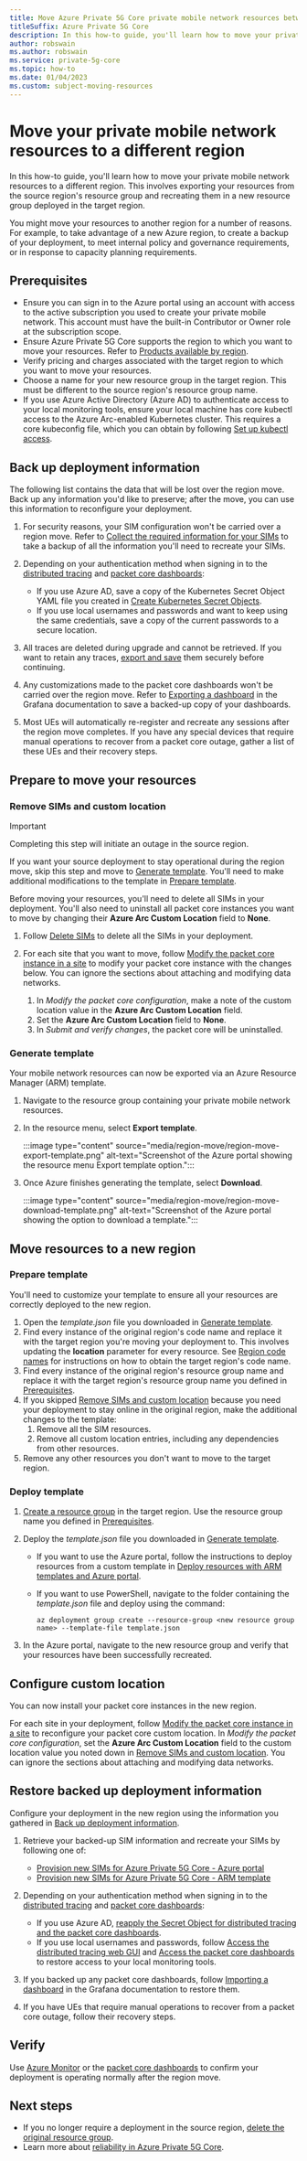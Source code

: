 ```yaml
---
title: Move Azure Private 5G Core private mobile network resources between regions
titleSuffix: Azure Private 5G Core
description: In this how-to guide, you'll learn how to move your private mobile network resources to a different region.
author: robswain
ms.author: robswain
ms.service: private-5g-core
ms.topic: how-to 
ms.date: 01/04/2023
ms.custom: subject-moving-resources
---
```


# Move your private mobile network resources to a different region

In this how-to guide, you'll learn how to move your private mobile network resources to a different region. This involves exporting your resources from the source region's resource group and recreating them in a new resource group deployed in the target region.

You might move your resources to another region for a number of reasons. For example, to take advantage of a new Azure region, to create a backup of your deployment, to meet internal policy and governance requirements, or in response to capacity planning requirements.

## Prerequisites

- Ensure you can sign in to the Azure portal using an account with access to the active subscription you used to create your private mobile network. This account must have the built-in Contributor or Owner role at the subscription scope.
- Ensure Azure Private 5G Core supports the region to which you want to move your resources. Refer to [Products available by region](https://azure.microsoft.com/explore/global-infrastructure/products-by-region/?products=private-5g-core).
- Verify pricing and charges associated with the target region to which you want to move your resources.
- Choose a name for your new resource group in the target region. This must be different to the source region's resource group name.
- If you use Azure Active Directory (Azure AD) to authenticate access to your local monitoring tools, ensure your local machine has core kubectl access to the Azure Arc-enabled Kubernetes cluster. This requires a core kubeconfig file, which you can obtain by following [Set up kubectl access](commission-cluster.md#set-up-kubectl-access).

## Back up deployment information

The following list contains the data that will be lost over the region move. Back up any information you'd like to preserve; after the move, you can use this information to reconfigure your deployment.

1. For security reasons, your SIM configuration won't be carried over a region move. Refer to [Collect the required information for your SIMs](provision-sims-azure-portal.md#collect-the-required-information-for-your-sims) to take a backup of all the information you'll need to recreate your SIMs.
1. Depending on your authentication method when signing in to the [distributed tracing](distributed-tracing.md) and [packet core dashboards](packet-core-dashboards.md):

    - If you use Azure AD, save a copy of the Kubernetes Secret Object YAML file you created in [Create Kubernetes Secret Objects](enable-azure-active-directory.md#create-kubernetes-secret-objects).
    - If you use local usernames and passwords and want to keep using the same credentials, save a copy of the current passwords to a secure location.

1. All traces are deleted during upgrade and cannot be retrieved. If you want to retain any traces, [export and save](distributed-tracing-share-traces.md#export-trace-from-the-distributed-tracing-web-gui) them securely before continuing.
1. Any customizations made to the packet core dashboards won't be carried over the region move. Refer to [Exporting a dashboard](https://grafana.com/docs/grafana/v6.1/reference/export_import/#exporting-a-dashboard) in the Grafana documentation to save a backed-up copy of your dashboards.
1. Most UEs will automatically re-register and recreate any sessions after the region move completes. If you have any special devices that require manual operations to recover from a packet core outage, gather a list of these UEs and their recovery steps.

## Prepare to move your resources

### Remove SIMs and custom location

> [!IMPORTANT]
> Completing this step will initiate an outage in the source region.
> 
> If you want your source deployment to stay operational during the region move, skip this step and move to [Generate template](#generate-template). You'll need to make additional modifications to the template in [Prepare template](#prepare-template).

Before moving your resources, you'll need to delete all SIMs in your deployment. You'll also need to uninstall all packet core instances you want to move by changing their **Azure Arc Custom Location** field to **None**. 

1. Follow [Delete SIMs](manage-existing-sims.md#delete-sims) to delete all the SIMs in your deployment.
1. For each site that you want to move, follow [Modify the packet core instance in a site](modify-packet-core.md) to modify your packet core instance with the changes below. You can ignore the sections about attaching and modifying data networks.

    1. In *Modify the packet core configuration*, make a note of the custom location value in the **Azure Arc Custom Location** field.
    1. Set the **Azure Arc Custom Location** field to **None**.
    1. In *Submit and verify changes*, the packet core will be uninstalled.

### Generate template

Your mobile network resources can now be exported via an Azure Resource Manager (ARM) template.

1. Navigate to the resource group containing your private mobile network resources.
1. In the resource menu, select **Export template**.

    :::image type="content" source="media/region-move/region-move-export-template.png" alt-text="Screenshot of the Azure portal showing the resource menu Export template option.":::

1. Once Azure finishes generating the template, select **Download**.

    :::image type="content" source="media/region-move/region-move-download-template.png" alt-text="Screenshot of the Azure portal showing the option to download a template.":::

## Move resources to a new region

### Prepare template

You'll need to customize your template to ensure all your resources are correctly deployed to the new region.

1. Open the *template.json* file you downloaded in [Generate template](#generate-template).
1. Find every instance of the original region's code name and replace it with the target region you're moving your deployment to. This involves updating the **location** parameter for every resource. See [Region code names](region-code-names.md) for instructions on how to obtain the target region's code name.
1. Find every instance of the original region's resource group name and replace it with the target region's resource group name you defined in [Prerequisites](#prerequisites).
1. If you skipped [Remove SIMs and custom location](#remove-sims-and-custom-location) because you need your deployment to stay online in the original region, make the additional changes to the template:
    1. Remove all the SIM resources.
    1. Remove all custom location entries, including any dependencies from other resources.
1. Remove any other resources you don't want to move to the target region.

### Deploy template

1. [Create a resource group](../azure-resource-manager/management/manage-resource-groups-portal.md) in the target region. Use the resource group name you defined in [Prerequisites](#prerequisites).
1. Deploy the *template.json* file you downloaded in [Generate template](#generate-template).
    
    - If you want to use the Azure portal, follow the instructions to deploy resources from a custom template in [Deploy resources with ARM templates and Azure portal](../azure-resource-manager/templates/deploy-portal.md).
    - If you want to use PowerShell, navigate to the folder containing the *template.json* file and deploy using the command:

        ```azurepowershell
        az deployment group create --resource-group <new resource group name> --template-file template.json
        ```

1. In the Azure portal, navigate to the new resource group and verify that your resources have been successfully recreated.

## Configure custom location

You can now install your packet core instances in the new region.

For each site in your deployment, follow [Modify the packet core instance in a site](modify-packet-core.md) to reconfigure your packet core custom location. In *Modify the packet core configuration*, set the **Azure Arc Custom Location** field to the custom location value you noted down in [Remove SIMs and custom location](#remove-sims-and-custom-location). You can ignore the sections about attaching and modifying data networks.

## Restore backed up deployment information

Configure your deployment in the new region using the information you gathered in [Back up deployment information](#back-up-deployment-information).

1. Retrieve your backed-up SIM information and recreate your SIMs by following one of:

    - [Provision new SIMs for Azure Private 5G Core - Azure portal](provision-sims-azure-portal.md)
    - [Provision new SIMs for Azure Private 5G Core - ARM template](provision-sims-arm-template.md)

1. Depending on your authentication method when signing in to the [distributed tracing](distributed-tracing.md) and [packet core dashboards](packet-core-dashboards.md):

    - If you use Azure AD, [reapply the Secret Object for distributed tracing and the packet core dashboards](enable-azure-active-directory.md#apply-kubernetes-secret-objects).
    - If you use local usernames and passwords, follow [Access the distributed tracing web GUI](distributed-tracing.md#access-the-distributed-tracing-web-gui) and [Access the packet core dashboards](packet-core-dashboards.md#access-the-packet-core-dashboards) to restore access to your local monitoring tools.

1. If you backed up any packet core dashboards, follow [Importing a dashboard](https://grafana.com/docs/grafana/v6.1/reference/export_import/#importing-a-dashboard) in the Grafana documentation to restore them.
1. If you have UEs that require manual operations to recover from a packet core outage, follow their recovery steps.

## Verify

Use [Azure Monitor](monitor-private-5g-core-with-platform-metrics.md) or the [packet core dashboards](packet-core-dashboards.md) to confirm your deployment is operating normally after the region move.

## Next steps

- If you no longer require a deployment in the source region, [delete the original resource group](../azure-resource-manager/management/manage-resource-groups-portal.md).
- Learn more about [reliability in Azure Private 5G Core](reliability-private-5g-core.md).